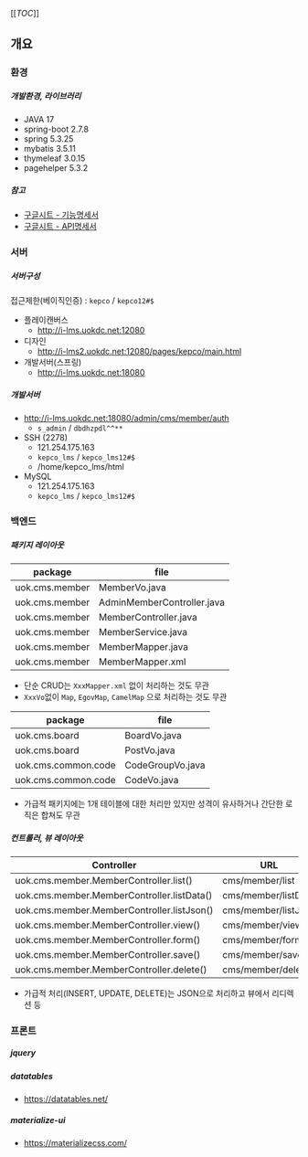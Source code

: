[[_TOC_]]
## 개요
### 환경
##### 개발환경, 라이브러리
- JAVA 17
- spring-boot 2.7.8
- spring 5.3.25
- mybatis 3.5.11
- thymeleaf 3.0.15
- pagehelper 5.3.2
##### 참고
- [구글시트 - 기능명세서](https://docs.google.com/spreadsheets/d/1bnkb-vtHNLi_IdtLRnwIQcjUBBro9lmrLhOhXyDxijk)
- [구글시트 - API명세서](https://docs.google.com/spreadsheets/d/1Wv6BY2xNmVQ4peyeY76Bq2aGsYvnkO-mvXLEQYnzzIQ)
### 서버
##### 서버구성
접근제한(베이직인증) : `kepco` / `kepco12#$`
- 플레이캔버스
  - http://i-lms.uokdc.net:12080
- 디자인
  - http://i-lms2.uokdc.net:12080/pages/kepco/main.html
- 개발서버(스프링)
  - http://i-lms.uokdc.net:18080
##### 개발서버
- http://i-lms.uokdc.net:18080/admin/cms/member/auth
  - `s_admin` / `dbdhzpdl^^**`
- SSH (2278)
  - 121.254.175.163
  - `kepco_lms` / `kepco_lms12#$`
  - /home/kepco_lms/html
- MySQL
  - 121.254.175.163
  - `kepco_lms` / `kepco_lms12#$`
### 백엔드
##### 패키지 레이아웃

| package | file | 
|----|----|
|uok.cms.member|MemberVo.java|
|uok.cms.member|AdminMemberController.java|
|uok.cms.member|MemberController.java|
|uok.cms.member|MemberService.java|
|uok.cms.member|MemberMapper.java|
|uok.cms.member|MemberMapper.xml|
- 단순 CRUD는 `XxxMapper.xml` 없이 처리하는 것도 무관
- `XxxVo`없이 `Map`, `EgovMap`, `CamelMap` 으로 처리하는 것도 무관

| package | file | 
|----|----|
|uok.cms.board|BoardVo.java|
|uok.cms.board|PostVo.java|
|uok.cms.common.code|CodeGroupVo.java|
|uok.cms.common.code|CodeVo.java|
- 가급적 패키지에는 1개 테이블에 대한 처리만 있지만 성격이 유사하거나 간단한 로직은 합쳐도 무관

##### 컨트롤러, 뷰 레이아웃

| Controller | URL | VIEW |
|----|----|----|
|uok.cms.member.MemberController.list()|cms/member/list|webapp/cms/member/list.html|
|uok.cms.member.MemberController.listData()|cms/member/listData|webapp/cms/member/listData.html|
|uok.cms.member.MemberController.listJson()|cms/member/listJson|JSON|
|uok.cms.member.MemberController.view()|cms/member/view|webapp/cms/member/view.html|
|uok.cms.member.MemberController.form()|cms/member/form|webapp/cms/member/form.html|
|uok.cms.member.MemberController.save()|cms/member/save|JSON|
|uok.cms.member.MemberController.delete()|cms/member/delete|JSON|

- 가급적 처리(INSERT, UPDATE, DELETE)는 JSON으로 처리하고 뷰에서 리디렉션 등

### 프론트
##### jquery

##### datatables
- https://datatables.net/
##### materialize-ui
- https://materializecss.com/
